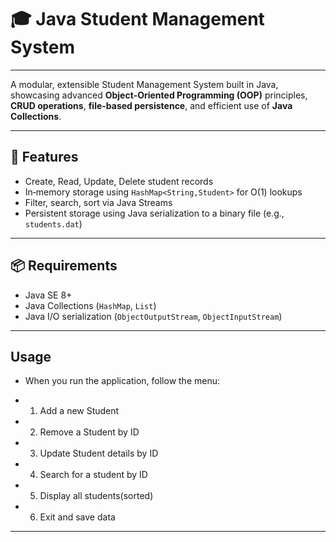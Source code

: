 # 🎓 Java Student Management System
-------------------------------------------

A modular, extensible Student Management System built in Java, showcasing advanced **Object‑Oriented Programming (OOP)** principles, **CRUD operations**, **file-based persistence**, and efficient use of **Java Collections**.

---

## 🚀 Features

- Create, Read, Update, Delete student records  
- In‑memory storage using `HashMap<String,Student>` for O(1) lookups  
- Filter, search, sort via Java Streams  
- Persistent storage using Java serialization to a binary file (e.g., `students.dat`)     

---

## 📦 Requirements 

- Java SE 8+  
- Java Collections (`HashMap`, `List`)  
- Java I/O serialization (`ObjectOutputStream`, `ObjectInputStream`)  

---

## Usage
- When you run the application, follow the menu:

- 1. Add a new Student
- 2. Remove a Student by ID
- 3. Update Student details by ID
- 4. Search for a student by ID
- 5. Display all students(sorted)
- 6. Exit and save data

---


